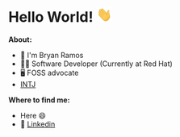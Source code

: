 # Hello World! <img src="https://raw.githubusercontent.com/CryptoRodeo/CryptoRodeo/master/wave.gif" width="30" height="30">

**About:**
- 🔭 I'm Bryan Ramos
- 👨‍💻 Software Developer (Currently at Red Hat)
- 🖥️ FOSS advocate
- [INTJ](https://www.16personalities.com/intj-personality)

**Where to find me:**
- Here 😄
- 🔗 [Linkedin](https://www.linkedin.com/in/bryan-ramos-789526170)


<!--
**CryptoRodeo/CryptoRodeo** is a ✨ _special_ ✨ repository because its `README.md` (this file) appears on your GitHub profile.
![image](https://user-images.githubusercontent.com/30709212/172840957-1902d213-1bdf-4953-8c28-ca716f98771c.gif)

Here are some ideas to get you started:

- 🔭 I’m currently working on ...
- 🌱 I’m currently learning ...
- 👯 I’m looking to collaborate on ...
- 🤔 I’m looking for help with ...
- 💬 Ask me about ...
- 📫 How to reach me: ...
- 😄 Pronouns: ...
- ⚡ Fun fact: ...
-->
